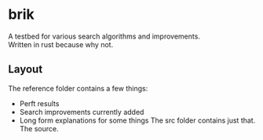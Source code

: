 # brik
A testbed for various search algorithms and improvements.  
Written in rust because why not.  
  
## Layout
The reference folder contains a few things:  
 - Perft results
 - Search improvements currently added
 - Long form explanations for some things
The src folder contains just that. The source.  
